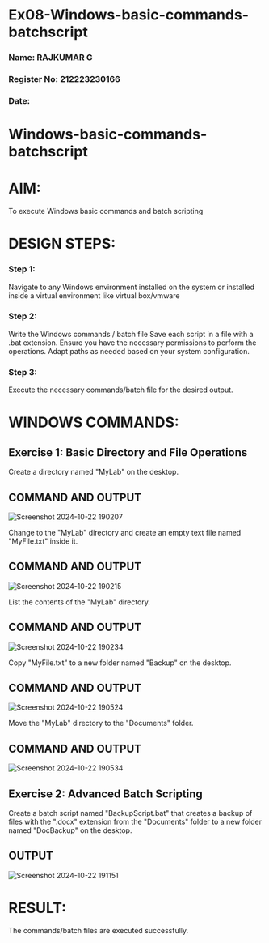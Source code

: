 # Ex08-Windows-basic-commands-batchscript

### Name: RAJKUMAR G
### Register No: 212223230166
### Date:
# Windows-basic-commands-batchscript

# AIM:
To execute Windows basic commands and batch scripting

# DESIGN STEPS:

### Step 1:

Navigate to any Windows environment installed on the system or installed inside a virtual environment like virtual box/vmware 

### Step 2:

Write the Windows commands / batch file
Save each script in a file with a .bat extension.
Ensure you have the necessary permissions to perform the operations.
Adapt paths as needed based on your system configuration.
### Step 3:

Execute the necessary commands/batch file for the desired output. 




# WINDOWS COMMANDS:
## Exercise 1: Basic Directory and File Operations
Create a directory named "MyLab" on the desktop.
## COMMAND AND OUTPUT
![Screenshot 2024-10-22 190207](https://github.com/user-attachments/assets/de8563b1-0afe-4d35-ae35-a7dca8d51c55)


Change to the "MyLab" directory and create an empty text file named "MyFile.txt" inside it.

## COMMAND AND OUTPUT
![Screenshot 2024-10-22 190215](https://github.com/user-attachments/assets/6e8c5480-9173-444d-93c2-78b3b5368b99)


List the contents of the "MyLab" directory.



## COMMAND AND OUTPUT
![Screenshot 2024-10-22 190234](https://github.com/user-attachments/assets/00a6a5d2-9ad1-42e9-bfde-b647b2890002)


Copy "MyFile.txt" to a new folder named "Backup" on the desktop.


## COMMAND AND OUTPUT
![Screenshot 2024-10-22 190524](https://github.com/user-attachments/assets/82190fe2-9b9c-412b-8061-cec23b7b9012)


Move the "MyLab" directory to the "Documents" folder.

## COMMAND AND OUTPUT

![Screenshot 2024-10-22 190534](https://github.com/user-attachments/assets/8dba7add-0220-46c5-9f2a-937f8305da7a)

## Exercise 2: Advanced Batch Scripting
Create a batch script named "BackupScript.bat" that creates a backup of files with the ".docx" extension from the "Documents" folder to a new folder named "DocBackup" on the desktop.







## OUTPUT


![Screenshot 2024-10-22 191151](https://github.com/user-attachments/assets/39f73c72-f8c7-4764-9cb9-28f9d7ba506c)



# RESULT:
The commands/batch files are executed successfully.

